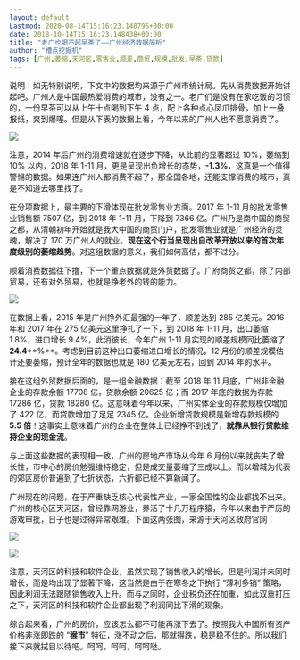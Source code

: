 ```yaml
---
layout: default
Lastmod: 2020-08-14T15:16:23.148795+00:00
date: 2018-10-14T15:16:23.148438+00:00
title: "老广也喝不起早茶了——广州经济数据简析"
author: "槽点挖掘机"
tags: [广州,萎缩,天河区,零售业,顺差,商贸,规模,批发,早茶,贷款]
---
```



说明：如无特别说明，下文中的数据均来源于广州市统计局。先从消费数据开始讲起吧。广州人是中国最热爱消费的城市，没有之一。老广们是没有在家吃饭的习惯的，一份早茶可以从上午十点喝到下午 4 点，配上各种点心凤爪排骨，加上一叠报纸，爽到爆噻。但是从下表的数据上看，今年以来的广州人也不愿意消费了。

![](https://images.weserv.nl/?url=https%3A//ressrc.com/wp-content/uploads/2018/12/20181228182909.jpg)

注意，2014 年后广州的消费增速就在逐步下降，从此前的显著超过 10%，萎缩到 10% 以内，2018 年 1-11 月，更是呈现出负增长的态势，**\-1.3%**，这真是一个值得警惕的数据。如果连广州人都消费不起了，那全国各地，还能支撑消费的城市，真是不知道去哪里找了。

在分项数据上，最主要的下滑体现在批发零售业方面。2017 年 1-11 月的批发零售业销售额 7507 亿，到 2018 年 1-11 月，下降到 7366 亿。广州乃是南中国的商贸之都，从清朝初年开始就是我大中国的商贸门户，批发零售业就是广州经济的灵魂，解决了 170 万广州人的就业。**现在这个行当呈现出自改革开放以来的首次年度级别的萎缩趋势**。对这组数据的意义，我们如何高估，都不过分。

顺着消费数据往下撸，下一个重点数据就是外贸数据了。广府商贸之都，除了内部贸易，还有对外贸易，也就是挣老外的钱的能力。

![](https://images.weserv.nl/?url=https%3A//ressrc.com/wp-content/uploads/2018/12/20181228182838.jpg)

在数据上看，2015 年是广州挣外汇最强的一年了，顺差达到 285 亿美元。2016 年和 2017 年在 275 亿美元这里挣扎了一下，到 2018 年 1-11 月，出口萎缩 1.8%，进口增长 9.4%，此消彼长，今年广州 1-11 月实现的顺差规模同比萎缩了 **24.4****%**。考虑到目前这种出口萎缩进口增长的情况，12 月份的顺差规模估计还要萎缩，预计全年的数据也就是 180 亿美元左右，回到 2014 年的水平。

接在这组外贸数据后面的，是一组金融数据：截至 2018 年 11 月底，广州非金融企业的存款余额 17708 亿，贷款余额 20625 亿；而 2017 年底的数据为存款 17286 亿，贷款 18280 亿。这意味着今年以来，广州实体企业的存款规模仅增加了 422 亿，而贷款增加了足足 2345 亿。企业新增贷款规模是新增存款规模的 **5.5 倍**！这事实上意味着广州的企业在整体上已经挣不到钱了，**就靠从银行贷款维持企业的现金流**。

与上面这些数据的表现相一致，广州的房地产市场从今年 6 月份以来就丧失了增长性，市中心的房价勉强维持稳定，但是成交量萎缩了三成以上。而以增城为代表的郊区房价普遍到了七折状态，六折都已经不算新闻了。

广州现在的问题，在于严重缺乏核心代表性产业，一家全国性的企业都找不出来。广州的核心区天河区，曾经靠网游业，养活了十几万程序猿，今年以来由于严厉的游戏审批，日子也是过得异常艰难。下面这两张图，来源于天河区政府官网：

![](https://images.weserv.nl/?url=https%3A//ressrc.com/wp-content/uploads/2018/12/20181228182810.jpg)

![](https://images.weserv.nl/?url=https%3A//ressrc.com/wp-content/uploads/2018/12/20181228182747.jpg)

注意，天河区的科技和软件企业，虽然实现了销售收入的增长，但是利润并未同时增长，而是均出现了显著下降，这当然是由于在寒冬之下执行 “薄利多销” 策略，因此利润无法跟随销售收入上升。而与之同时，企业税负还在加重，如此双重打压之下，天河区的科技和软件企业都出现了利润同比下滑的现象。

综合起来看，广州的房价，应该怎么都不可能再涨下去了。按照我大中国所有资产价格非涨即跌的 “**猴市**” 特征，涨不动之后，那就得跌，稳是稳不住的。所以我们接下来就拭目以待吧。呵呵，呵呵，呵呵哒。
